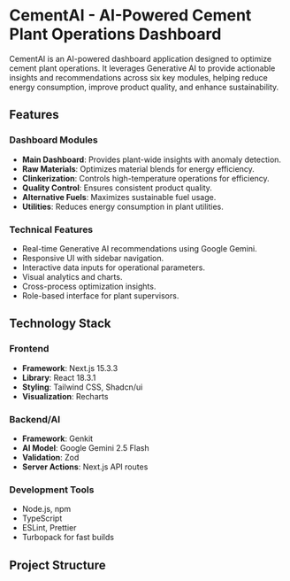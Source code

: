 # CementAI - AI-Powered Cement Plant Operations Dashboard

CementAI is an AI-powered dashboard application designed to optimize cement plant operations. It leverages Generative AI to provide actionable insights and recommendations across six key modules, helping reduce energy consumption, improve product quality, and enhance sustainability.

## Features

### Dashboard Modules

- **Main Dashboard**: Provides plant-wide insights with anomaly detection.
- **Raw Materials**: Optimizes material blends for energy efficiency.
- **Clinkerization**: Controls high-temperature operations for efficiency.
- **Quality Control**: Ensures consistent product quality.
- **Alternative Fuels**: Maximizes sustainable fuel usage.
- **Utilities**: Reduces energy consumption in plant utilities.

### Technical Features

- Real-time Generative AI recommendations using Google Gemini.
- Responsive UI with sidebar navigation.
- Interactive data inputs for operational parameters.
- Visual analytics and charts.
- Cross-process optimization insights.
- Role-based interface for plant supervisors.

## Technology Stack

### Frontend

- **Framework**: Next.js 15.3.3
- **Library**: React 18.3.1
- **Styling**: Tailwind CSS, Shadcn/ui
- **Visualization**: Recharts

### Backend/AI

- **Framework**: Genkit
- **AI Model**: Google Gemini 2.5 Flash
- **Validation**: Zod
- **Server Actions**: Next.js API routes

### Development Tools

- Node.js, npm
- TypeScript
- ESLint, Prettier
- Turbopack for fast builds

## Project Structure
